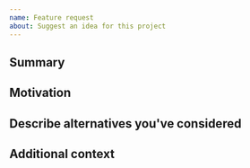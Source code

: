 ```yaml
---
name: Feature request
about: Suggest an idea for this project
---
```


<!--

Have you read DSCP's Code of Conduct? By filing an Issue, you are expected to comply with it, including treating everyone with respect: https://github.com/digicatapult/dscp-node/.github/blob/main/CODE_OF_CONDUCT.md

---
Also note that the Digital Catapult team has finite resources so it's unlikely that we'll work on feature requests. If we're interested in a particular feature however, we'll follow up and ask you to submit an RFC to talk about it in more detail.

-->

## Summary

<!-- One paragraph explanation of the feature. -->

## Motivation

<!-- Why are we doing this? What use cases does it support? What is the expected outcome? -->

## Describe alternatives you've considered

<!-- A clear and concise description of the alternative solutions you've considered. Be sure to explain why DSCP's existing customisability isn't suitable for this feature. -->

## Additional context

<!-- Add any other context or screenshots about the feature request here. -->
